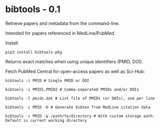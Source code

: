 # bibtools - 0.1

Retrieve papers and metadata from the command-line.

Intended for papers referenced in MedLine/PubMed.

Install:

    pip3 install bibtools-pkg

Returns exact matches when using unique identifiers (PMID, DOI).

Fetch PubMed Central for open-access papers as well as Sci-Hub:

    bibtools -i PMID # Single PMID or DOI

    bibtools -i PMID1,PMID2 # Comma-separated PMIDs and/or DOIs

    bibtools -l pmids.dat # List file of PMIDs (or DOIs), one per line

    bibtools -i PMID -b # Generate bibtex from MedLine citation data

    bibtools -i PMID -p /path/to/directory # With custom storage path. Default is current working directory

